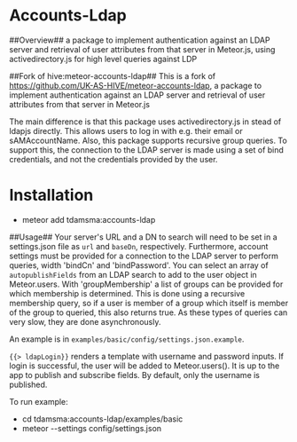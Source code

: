 Accounts-Ldap
==
##Overview##
a package to implement authentication against an LDAP server and retrieval of user attributes from that server in Meteor.js, using activedirectory.js for high level queries against LDP

##Fork of hive:meteor-accounts-ldap##
This is a fork of https://github.com/UK-AS-HIVE/meteor-accounts-ldap, a package to implement authentication against an LDAP server and retrieval of user attributes from that server in Meteor.js

The main difference is that this package uses activedirectory.js in stead of ldapjs directly. This allows users to log in with e.g. their email or sAMAccountName. Also, this package supports recursive group queries. To support this, the  connection to the LDAP server is made using a set of bind credentials, and not the credentials provided by the user.

Installation
==

* meteor add tdamsma:accounts-ldap

##Usage##
Your server's URL and a DN to search will need to be set in a settings.json file as `url` and `baseDn`, respectively. Furthermore, account settings must be provided for a connection to the LDAP server to perform queries, width 'bindCn' and 'bindPassword'. You can select an array of `autopublishFields` from an LDAP search to add to the user object in Meteor.users. 
With 'groupMembership' a list of groups can be provided for which membership is determined. This is done using a recursive membership query, so if a user is member of a group which itself is member of the group to queried, this also returns true. As these types of queries can very slow, they are done asynchronously. 

An example is in `examples/basic/config/settings.json.example`. 

`{{> ldapLogin}}` renders a template with username and password inputs. If login is successful, the user will be added to Meteor.users(). It is up to the app to publish and subscribe fields. By default, only the username is published.

To run example:
- cd tdamsma:accounts-ldap/examples/basic
- meteor --settings config/settings.json

